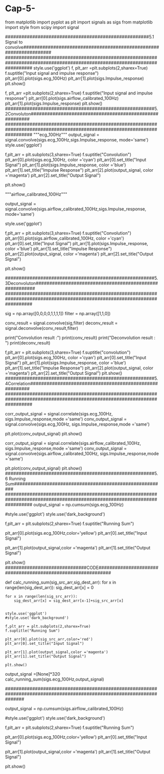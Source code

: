 # Cap-5-
from matplotlib import pyplot as plt
import signals as sigs
from matplotlib import style
from scipy import signal


#####################################################5.1 Signal to convolve###################################################################
##########################################################################################################################
style.use('ggplot')
f, plt_arr =plt.subplots(2,sharex=True)
f.suptitle("Input signal and impulse response")
plt_arr[0].plot(sigs.ecg_100Hz)
plt_arr[1].plot(sigs.Impulse_response)
plt.show()



f, plt_arr =plt.subplots(2,sharex=True)
f.suptitle("Input signal and impulse response")
plt_arr[0].plot(sigs.airflow_calibrated_100Hz)
plt_arr[1].plot(sigs.Impulse_response)
plt.show()
#######################################################5.2Convoluton########################################################
##########################################################################################################################
"""ecg_100Hz"""
output_signal = signal.convolve(sigs.ecg_100Hz,sigs.Impulse_response, mode='same')
style.use('ggplot')

f,plt_arr = plt.subplots(3,sharex=True)
f.suptitle("Convolution")
plt_arr[0].plot(sigs.ecg_100Hz, color ='cyan')
plt_arr[0].set_title("Input Signal")
plt_arr[1].plot(sigs.Impulse_response, color ='blue')
plt_arr[1].set_title("Impulse Response")
plt_arr[2].plot(output_signal, color ='magenta')
plt_arr[2].set_title("Output Signal")

plt.show()

"""airflow_calibrated_100Hz"""

output_signal = signal.convolve(sigs.airflow_calibrated_100Hz,sigs.Impulse_response, mode='same')

style.use('ggplot')

f,plt_arr = plt.subplots(3,sharex=True)
f.suptitle("Convolution")
plt_arr[0].plot(sigs.airflow_calibrated_100Hz, color ='cyan')
plt_arr[0].set_title("Input Signal")
plt_arr[1].plot(sigs.Impulse_response, color ='blue')
plt_arr[1].set_title("Impulse Response")
plt_arr[2].plot(output_signal, color ='magenta')
plt_arr[2].set_title("Output Signal")

plt.show()

#######################################################5.3Deconvoluton########################################################
##########################################################################################################################

sig = np.array([0,0,0,0,1,1,1,1])
filter = np.array([1,1,0])

conv_result = signal.convolve(sig,filter)
deconv_result = signal.deconvolve(conv_result,filter)

print("Convolution result :")
print(conv_result)
print("Deconvolution result : ")
print(deconv_result)

f,plt_arr = plt.subplots(3,sharex=True)
f.suptitle("convolution")
plt_arr[0].plot(sigs.ecg_100Hz, color ='cyan')
plt_arr[0].set_title("Input Signal")
plt_arr[1].plot(sigs.Impulse_response, color ='blue')
plt_arr[1].set_title("Impulse Response")
plt_arr[2].plot(output_signal, color ='magenta')
plt_arr[2].set_title("Output Signal")
plt.show()
#######################################################5.4Correlation########################################################
##########################################################################################################################

corr_output_signal = signal.correlate(sigs.ecg_100Hz, sigs.Impulse_response,mode ='same')
conv_output_signal = signal.convolve(sigs.ecg_100Hz, sigs.Impulse_response,mode ='same')

plt.plot(conv_output_signal)
plt.show()

corr_output_signal = signal.correlate(sigs.airflow_calibrated_100Hz, sigs.Impulse_response,mode ='same')
conv_output_signal = signal.convolve(sigs.airflow_calibrated_100Hz, sigs.Impulse_response,mode ='same')

plt.plot(conv_output_signal)
plt.show()
#######################################################5.6 Running Sum########################################################
##########################################################################################################################
output_signal = np.cumsum(sigs.ecg_100Hz)

#style.use('ggplot')
style.use('dark_background')

f,plt_arr = plt.subplots(2,sharex=True)
f.suptitle("Running Sum")

plt_arr[0].plot(sigs.ecg_100Hz,color='yellow')
plt_arr[0].set_title("Input Signal")

plt_arr[1].plot(output_signal,color ='magenta')
plt_arr[1].set_title("Output Signal")

plt.show()
##############################CODE#############################################################


def calc_running_sum(sig_src_arr,sig_dest_arr):
    for x in range(len(sig_dest_arr)):
        sig_dest_arr[x] = 0

    for x in range(len(sig_src_arr)):
        sig_dest_arr[x] = sig_dest_arr[x-1]+sig_src_arr[x]

        
    style.use('ggplot')
    #style.use('dark_background')

    f,plt_arr = plt.subplots(2,sharex=True)
    f.suptitle("Running Sum")

    plt_arr[0].plot(sig_src_arr,color='red')
    plt_arr[0].set_title("Input Signal")

    plt_arr[1].plot(output_signal,color ='magenta')
    plt_arr[1].set_title("Output Signal")

    plt.show()

output_signal =[None]*320
calc_running_sum(sigs.ecg_100Hz,output_signal)

#######################################################################################################################

output_signal = np.cumsum(sigs.airflow_calibrated_100Hz)

#style.use('ggplot')
style.use('dark_background')

f,plt_arr = plt.subplots(2,sharex=True)
f.suptitle("Running Sum")

plt_arr[0].plot(sigs.ecg_100Hz,color='yellow')
plt_arr[0].set_title("Input Signal")

plt_arr[1].plot(output_signal,color ='magenta')
plt_arr[1].set_title("Output Signal")

plt.show()
